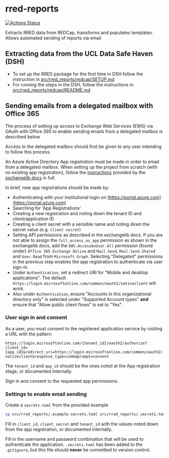 # rred-reports

[![Actions Status][actions-badge]][actions-link]

<!-- prettier-ignore-start -->
[actions-badge]:            https://github.com/UCL-ARC/rred-reports/workflows/CI/badge.svg
[actions-link]:             https://github.com/UCL-ARC/rred-reports/actions

<!-- prettier-ignore-end -->

Extracts RRED data from REDCap, transforms and populates templates. Allows
automated sending of reports via email

## Extracting data from the UCL Data Safe Haven (DSH)

- To set up the RRED package for the first time in DSH follow the instruction in
  [src/rred_reports/redcap/SETUP.md](src/rred_reports/redcap/SETUP.md)
- For running the steps in the DSH, follow the instructions in
  [src/rred_reports/redcap/README.md](src/rred_reports/redcap/README.md)

## Sending emails from a delegated mailbox with Office 365

The process of setting up access to Exchange Web Services (EWS) via OAuth with
Office 365 to enable sending emails from a delegated mailbox is described below.

Access to the delegated mailbox should first be given to any user intending to
follow this process.

An Azure Active Directory App registration must be made in order to email from a
delegated mailbox. When setting up the project from scratch (with no existing
app registration), follow the
[instructions](https://ecederstrand.github.io/exchangelib/#oauth-on-office-365)
provided by the [exchangelib docs](https://ecederstrand.github.io/exchangelib/)
in full.

In brief, new app registrations should be made by:

- Authenticating with your institutional login on
  [https://portal.azure.com](https://portal.azure.com)
- Searching for 'App Registrations'
- Creating a new registration and noting down the tenant ID and
  client/application ID
- Creating a client secret with a sensible name and noting down the secret value
  (e.g. `client secret`)
- Setting API permissions as described in the exchangelib docs. If you are not
  able to assign the `full_access_as_app` permission as shown in the exchangelib
  docs, add the `EWS.AccessAsUser.All` permission (found under)
  `Office 365 Exchange Online` and `Mail.Send`, `Mail.Send.Shared` and
  `User.Read` from `Microsoft Graph`. Selecting "Delegated" permissions in the
  previous step enables the app registration to authenticate via user sign-in.
- Under `Authentication`, set a redirect URI for "Mobile and desktop
  applications". The default
  `https://login.microsoftonline.com/common/oauth2/nativeclient` will work.
- Also under `Authentication`, ensure "Accounts in this organizational directory
  only" is selected under "Supported Account types" **and** ensure that "Allow
  public client flows" is set to "Yes".

### User sign in and consent

As a user, you must consent to the registered application service by visiting a
URL with the pattern

`https://login.microsoftonline.com/{tenant_id}/oauth2/authorize?client_id={app_id}&redirect_uri=https://login.microsoftonline.com/common/oauth2/nativeclient&response_type=code&prompt=consent`

The `tenant_id` and `app_id` should be the ones noted at the App registration
stage, or documented internally.

Sign in and consent to the requested app permissions.

### Settings to enable email sending

Create a `secrets.toml` from the provided example

```bash
cp src/rred_reports/.example-secrets.toml src/rred_reports/.secrets.toml
```

Fill in `client_id`, `client_secret` and `tenant_id` with the values noted down
from the app registration, or documented internally.

Fill in the username and password combination that will be used to authenticate
the application. `.secrets.toml` has been added to the `.gitignore`, but this
file should **never** be committed to version control.
